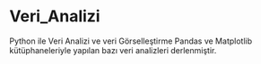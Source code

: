 # Veri_Analizi
Python ile Veri Analizi ve veri Görselleştirme
Pandas ve Matplotlib kütüphaneleriyle yapılan bazı veri analizleri derlenmiştir.
